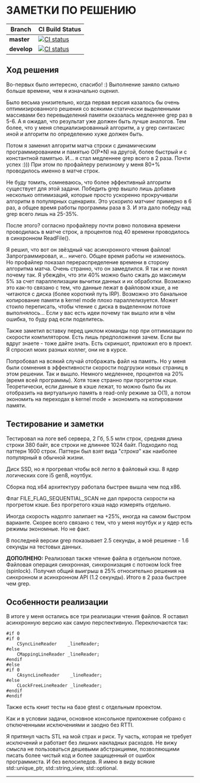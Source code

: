 ﻿# ЗАМЕТКИ ПО РЕШЕНИЮ

| Branch      | CI Build Status                                                                                                                                                                                         |
|-------------|---------------------------------------------------------------------------------------------------------------------------------------------------------------------------------------------------------|
| **master**  | [![CI status](https://github.com/work-examples/async-log-reader/actions/workflows/main.yml/badge.svg?branch=master)](https://github.com/work-examples/async-log-reader/actions?query=branch%3Amaster)   |
| **develop** | [![CI status](https://github.com/work-examples/async-log-reader/actions/workflows/main.yml/badge.svg?branch=develop)](https://github.com/work-examples/async-log-reader/actions?query=branch%3Adevelop) |


## Ход решения

Во-первых было интересно, спасибо! :)
Выполнение заняло сильно больше времени, чем я изначально оценил.

Было весьма унизительно, когда первая версия казалось бы очень оптимизированного решения со всякими 
статически выделенными массивами без перевыделений памяти оказалась медленнее grep раз в 5-6.
А я ожидал, что результат уже должен быть лучше аналогов. Тем более, что у меня специализированный алгоритм,
а у grep синтаксис иной и алгоритм по определению хуже должен быть.

Потом я заменил алгоритм матча строки с динамическим программированием и памятью O(P*N) на другой, более быстрый и с константной памятью.
И... я стал медленнее grep всего в 2 раза. Почти успех :))) При этом по профайлеру релизному у меня 80+% проводилось именно в матче строк.

Не буду томить, сомневаюсь, что более эффективный алгоритм существует для этой задачи.
Победить grep вышло лишь добавив несколько оптимизаций, которые просто ускоренно прокручивали алгоритм в популярных сценариях.
Это ускорило матчинг примерно в 6 раз, а общее время работы программы раза в 3. И эта дало победу над grep всего лишь на 25-35%.

После этого? согласно профайлеру почти ровно половина времени проводилась
в матче строк, а процентов под 40 времени проводилось в синхронном ReadFile().

Я решил, что вот он звёздный час асинхронного чтения файлов!
Запрограммировал, и... ничего. Общее время работы не изменилось.
Но профайлер показал перераспределение времени в сторону алгоритма матча. Очень странно, что он замедлился. Я так и не понял почему так.
Я убеждён, что эти 40% можно было сжать до максимум 5% за счет параллелизации вычитки данных и их обработки.
Возможно это как-то связано с тем, что данные лежат в файловом кэше, а не читаются с диска (более короткий путь IRP).
Возможно это банальное копирование памяти в kernel mode плохо параллелизуется.
Может стоило переписать, чтобы чтение с диска в выделенном потоке выполнялось...
Если у вас есть идеи почему так вышло или в чём ошибка, то буду рад если поделитесь.

Также заметил вставку перед циклом команды nop при оптимизации по скорости компилятором.
Есть лишь предположения зачем. Если вы вдруг знаете - тоже дайте знать. Есть скриншот, приложил его в проект.
Я спросил моих разных коллег, они не в курсе.

Попробовал на всякий случай отображать файл на память.
Но у меня были сомнения в эффективности скорости подгрузки новых страниц в этом решении.
Так и вышло. Немного медленнее, процентов на 20% (время всей программы).
Хотя тоже странно при прогретом кэше.
Теоретически, если данные в кэше лежат, то можно было бы их отобразить на виртуальную память в read-only режиме за O(1),
а потом экономить на переходах в kernel mode + экономить на копировании памяти.

## Тестирование и заметки

Тестировал на логе веб сервера, 2 Гб, 5.5 млн строк, средняя длина строки 380 байт, все строки не длиннее 1024 байт.
Подходило под паттерн 1600 строк. Паттерн был взят вида "*строка*" как наиболее популярный в обычной жизни.

Диск SSD, но я прогревал чтобы всё легло в файловый кэш. 8 ядер логических core i5 gen8, ноутбук.

Сборка под x64 архитектуру работала быстрее вышла чем под x86.

Флаг FILE_FLAG_SEQUENTIAL_SCAN не дал прироста скорости на прогретом кэше. Без прогретого кэша надо измерять отдельно.

Иногда скорость надолго залипает на +25%, иногда на самом быстром варианте.
Скорее всего связано с тем, что у меня ноутбук и у ядер есть режимы экономные. Но не факт.

В последней версии grep показывает 2.5 секунды, а моё решение - 1.6 секунды на тестовых данных.

**ДОПОЛНЕНО:**
Реализовал также чтение файла в отдельном потоке. Файловая операция синхронная, синхронизация с потоком lock free (spinlock).
Получил общий выигрыш в 25% относительно решения на синхронном и асинхронном API (1.2 секунды). Итого в 2 раза быстрее чем grep.

## Особенности реализации

В итоге у меня остались все три реализации чтения файлов. Я оставил асинхронную версию как самую перспективную. Переключаются так:

```
#if 0
#if 0
    CSyncLineReader    _lineReader;
#else
    CMappingLineReader _lineReader;
#endif
#else
#if 0
    CAsyncLineReader    _lineReader;
#else
    CLockFreeLineReader _lineReader;
#endif
#endif
```

Также есть юнит тесты на базе gtest с отдельным проектом.

Как и в условии задачи, основное консольное приложение собрано с отключенными исключениями и заодно без RTTI.

Я притянул часть STL на мой страх и риск. Ту часть, которая не требует исключений и работает без лишних накладных расходов.
Не вижу смысла не пользоваться дешевыми абстракциями, позволяющими писать более чистый код
и более защищенный от ошибок программиста. И без велосипедов.
Я имею в виду всякие std::unique_ptr, std::string_view, std::optional.

---
